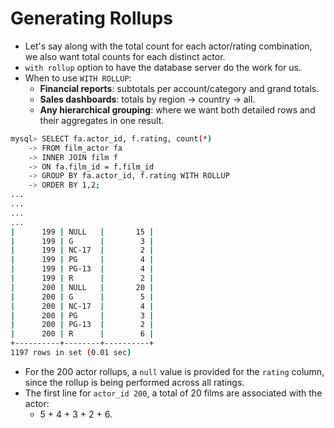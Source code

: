 # Generating Rollups

- Let's say along with the total count for each actor/rating combination, we also want total counts for each distinct actor.
- `with rollup` option to have the database server do the work for us.
- When to use `WITH ROLLUP`:
  - **Financial reports**: subtotals per account/category and grand totals.
  - **Sales dashboards**: totals by region → country → all.
  - **Any hierarchical grouping**: where we want both detailed rows and their aggregates in one result.

```bash
mysql> SELECT fa.actor_id, f.rating, count(*)
    -> FROM film_actor fa
    -> INNER JOIN film f
    -> ON fa.film_id = f.film_id
    -> GROUP BY fa.actor_id, f.rating WITH ROLLUP
    -> ORDER BY 1,2;
...
...
...
...
|      199 | NULL   |       15 |
|      199 | G      |        3 |
|      199 | NC-17  |        2 |
|      199 | PG     |        4 |
|      199 | PG-13  |        4 |
|      199 | R      |        2 |
|      200 | NULL   |       20 |
|      200 | G      |        5 |
|      200 | NC-17  |        4 |
|      200 | PG     |        3 |
|      200 | PG-13  |        2 |
|      200 | R      |        6 |
+----------+--------+----------+
1197 rows in set (0.01 sec)
```

- For the 200 actor rollups, a `null` value is provided for the `rating` column, since the rollup is being performed across all ratings.
- The first line for `actor_id 200`, a total of 20 films are associated with the actor:
  - 5 + 4 + 3 + 2 + 6.
